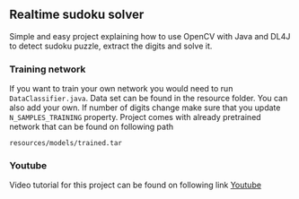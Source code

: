 ## Realtime sudoku solver

Simple and easy project explaining how to use OpenCV with Java and DL4J to detect sudoku puzzle, extract the digits and solve it.

### Training network
If you want to train your own network you would need to run `DataClassifier.java`. Data set can be found in the
resource folder. You can also add your own. If number of digits change make sure that you update `N_SAMPLES_TRAINING`
property.
Project comes with already pretrained network that can be found on following path
```
resources/models/trained.tar
```

### Youtube
Video tutorial for this project can be found on following link
[Youtube](https://www.youtube.com/watch?v=4OtEY5toG_w&list=PLXy8DQl3058MBCLLy1e0oYvWkOzvIKjm3)
